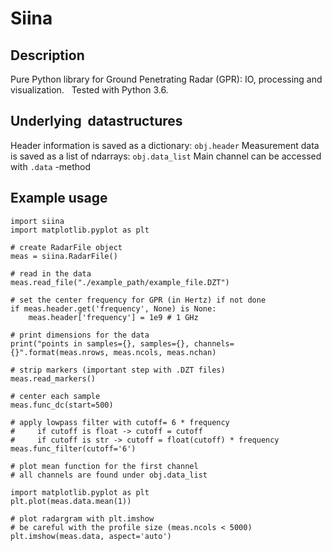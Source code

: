 # Siina

## Description

Pure Python library for Ground Penetrating Radar (GPR): IO, processing and visualization.  
Tested with Python 3.6.


## Underlying  datastructures

Header information is saved as a dictionary: `obj.header` 
Measurement data is saved as a list of ndarrays: `obj.data_list`
Main channel can be accessed with `.data` -method

## Example usage

```
import siina
import matplotlib.pyplot as plt

# create RadarFile object
meas = siina.RadarFile()

# read in the data
meas.read_file("./example_path/example_file.DZT")

# set the center frequency for GPR (in Hertz) if not done
if meas.header.get('frequency', None) is None:
    meas.header['frequency'] = 1e9 # 1 GHz

# print dimensions for the data
print("points in samples={}, samples={}, channels={}".format(meas.nrows, meas.ncols, meas.nchan)

# strip markers (important step with .DZT files)
meas.read_markers()

# center each sample 
meas.func_dc(start=500)

# apply lowpass filter with cutoff= 6 * frequency
#     if cutoff is float -> cutoff = cutoff
#     if cutoff is str -> cutoff = float(cutoff) * frequency
meas.func_filter(cutoff='6')

# plot mean function for the first channel
# all channels are found under obj.data_list

import matplotlib.pyplot as plt
plt.plot(meas.data.mean(1))

# plot radargram with plt.imshow
# be careful with the profile size (meas.ncols < 5000)
plt.imshow(meas.data, aspect='auto')

```
